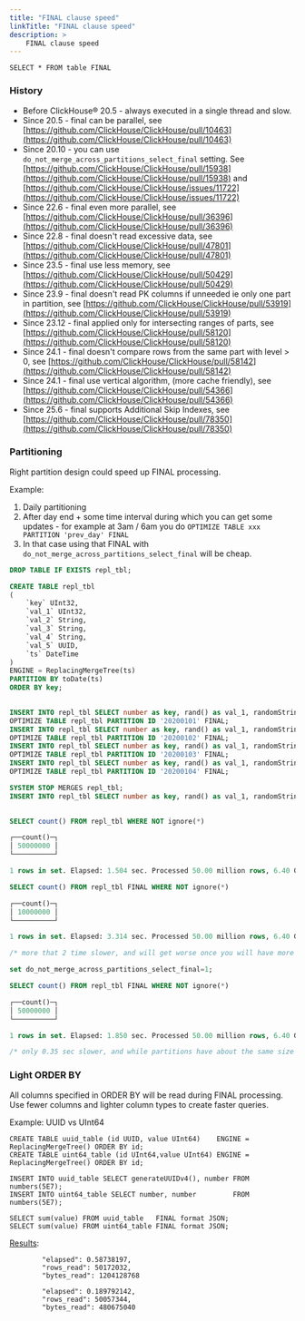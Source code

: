 ```yaml
---
title: "FINAL clause speed"
linkTitle: "FINAL clause speed"
description: >
    FINAL clause speed
---
```

`SELECT * FROM table FINAL`

### History

* Before ClickHouse® 20.5 - always executed in a single thread and slow.
* Since 20.5  - final can be parallel, see [https://github.com/ClickHouse/ClickHouse/pull/10463](https://github.com/ClickHouse/ClickHouse/pull/10463)
* Since 20.10 - you can use `do_not_merge_across_partitions_select_final` setting. See [https://github.com/ClickHouse/ClickHouse/pull/15938](https://github.com/ClickHouse/ClickHouse/pull/15938) and [https://github.com/ClickHouse/ClickHouse/issues/11722](https://github.com/ClickHouse/ClickHouse/issues/11722)
* Since 22.6  - final even more parallel, see [https://github.com/ClickHouse/ClickHouse/pull/36396](https://github.com/ClickHouse/ClickHouse/pull/36396)
* Since 22.8  - final doesn't read excessive data, see [https://github.com/ClickHouse/ClickHouse/pull/47801](https://github.com/ClickHouse/ClickHouse/pull/47801)
* Since 23.5  - final use less memory, see [https://github.com/ClickHouse/ClickHouse/pull/50429](https://github.com/ClickHouse/ClickHouse/pull/50429)
* Since 23.9  - final doesn't read PK columns if unneeded ie only one part in partition, see [https://github.com/ClickHouse/ClickHouse/pull/53919](https://github.com/ClickHouse/ClickHouse/pull/53919)
* Since 23.12 - final applied only for intersecting ranges of parts, see [https://github.com/ClickHouse/ClickHouse/pull/58120](https://github.com/ClickHouse/ClickHouse/pull/58120)
* Since 24.1  - final doesn't compare rows from the same part with level > 0, see [https://github.com/ClickHouse/ClickHouse/pull/58142](https://github.com/ClickHouse/ClickHouse/pull/58142)
* Since 24.1  - final use vertical algorithm, (more cache friendly), see [https://github.com/ClickHouse/ClickHouse/pull/54366](https://github.com/ClickHouse/ClickHouse/pull/54366)
* Since 25.6  - final supports Additional Skip Indexes, see [https://github.com/ClickHouse/ClickHouse/pull/78350](https://github.com/ClickHouse/ClickHouse/pull/78350)
  

### Partitioning

Right partition design could speed up FINAL processing.

Example:
1. Daily partitioning
2. After day end + some time interval during which you can get some updates - for example at 3am / 6am you do `OPTIMIZE TABLE xxx PARTITION 'prev_day' FINAL`
3. In that case using that FINAL with `do_not_merge_across_partitions_select_final` will be cheap.

```sql
DROP TABLE IF EXISTS repl_tbl;

CREATE TABLE repl_tbl
(
    `key` UInt32,
    `val_1` UInt32,
    `val_2` String,
    `val_3` String,
    `val_4` String,
    `val_5` UUID,
    `ts` DateTime
)
ENGINE = ReplacingMergeTree(ts)
PARTITION BY toDate(ts)
ORDER BY key;

​
INSERT INTO repl_tbl SELECT number as key, rand() as val_1, randomStringUTF8(10) as val_2, randomStringUTF8(5) as val_3, randomStringUTF8(4) as val_4, generateUUIDv4() as val_5, '2020-01-01 00:00:00' as ts FROM numbers(10000000);
OPTIMIZE TABLE repl_tbl PARTITION ID '20200101' FINAL;
INSERT INTO repl_tbl SELECT number as key, rand() as val_1, randomStringUTF8(10) as val_2, randomStringUTF8(5) as val_3, randomStringUTF8(4) as val_4, generateUUIDv4() as val_5, '2020-01-02 00:00:00' as ts FROM numbers(10000000);
OPTIMIZE TABLE repl_tbl PARTITION ID '20200102' FINAL;
INSERT INTO repl_tbl SELECT number as key, rand() as val_1, randomStringUTF8(10) as val_2, randomStringUTF8(5) as val_3, randomStringUTF8(4) as val_4, generateUUIDv4() as val_5, '2020-01-03 00:00:00' as ts FROM numbers(10000000);
OPTIMIZE TABLE repl_tbl PARTITION ID '20200103' FINAL;
INSERT INTO repl_tbl SELECT number as key, rand() as val_1, randomStringUTF8(10) as val_2, randomStringUTF8(5) as val_3, randomStringUTF8(4) as val_4, generateUUIDv4() as val_5, '2020-01-04 00:00:00' as ts FROM numbers(10000000);
OPTIMIZE TABLE repl_tbl PARTITION ID '20200104' FINAL;

SYSTEM STOP MERGES repl_tbl;
INSERT INTO repl_tbl SELECT number as key, rand() as val_1, randomStringUTF8(10) as val_2, randomStringUTF8(5) as val_3, randomStringUTF8(4) as val_4, generateUUIDv4() as val_5, '2020-01-05 00:00:00' as ts FROM numbers(10000000);
​

SELECT count() FROM repl_tbl WHERE NOT ignore(*)

┌──count()─┐
│ 50000000 │
└──────────┘

1 rows in set. Elapsed: 1.504 sec. Processed 50.00 million rows, 6.40 GB (33.24 million rows/s., 4.26 GB/s.)

SELECT count() FROM repl_tbl FINAL WHERE NOT ignore(*)

┌──count()─┐
│ 10000000 │
└──────────┘

1 rows in set. Elapsed: 3.314 sec. Processed 50.00 million rows, 6.40 GB (15.09 million rows/s., 1.93 GB/s.)

/* more that 2 time slower, and will get worse once you will have more data */

set do_not_merge_across_partitions_select_final=1;

SELECT count() FROM repl_tbl FINAL WHERE NOT ignore(*)

┌──count()─┐
│ 50000000 │
└──────────┘

1 rows in set. Elapsed: 1.850 sec. Processed 50.00 million rows, 6.40 GB (27.03 million rows/s., 3.46 GB/s.)

/* only 0.35 sec slower, and while partitions have about the same size that extra cost will be about constant */

```

### Light ORDER BY 

All columns specified in ORDER BY will be read during FINAL processing.  Use fewer columns and lighter column types to create faster queries.

Example: UUID vs UInt64
```
CREATE TABLE uuid_table (id UUID, value UInt64)    ENGINE = ReplacingMergeTree() ORDER BY id;
CREATE TABLE uint64_table (id UInt64,value UInt64) ENGINE = ReplacingMergeTree() ORDER BY id;

INSERT INTO uuid_table SELECT generateUUIDv4(), number FROM numbers(5E7);
INSERT INTO uint64_table SELECT number, number         FROM numbers(5E7);

SELECT sum(value) FROM uuid_table   FINAL format JSON;
SELECT sum(value) FROM uint64_table FINAL format JSON;
```
[Results](https://fiddle.clickhouse.com/e2441e5d-ccb6-4f67-bee0-7cc2c4e3f43e):
```
		"elapsed": 0.58738197,
		"rows_read": 50172032,
		"bytes_read": 1204128768

		"elapsed": 0.189792142,
		"rows_read": 50057344,
		"bytes_read": 480675040
```




